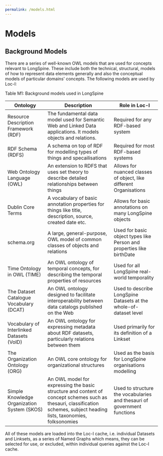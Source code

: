 ```yaml
---
permalink: /models.html
---
```


# Models


## Background Models

There are a series of well-known OWL models that are used for concepts relevant to LongSpine. These include both the technical, structural, models of how to represent data elements generally and also the conceptual models of particular domains' concepts. The following models are used by Loc-I:

Table M1: Background models used in LongSpine

|Ontology	| Description	| Role in Loc-I |
|-----------|---------------|---------------|
|Resource Description Framework (RDF)	|The fundamental data model used for Semantic Web and Linked Data applications. It models objects and relations.	|Required for any RDF-based system|
|RDF Schema (RDFS)	|A schema on top of RDF for modelling types of things and specailisations	|Required for most RDF-based systems|
|Web Ontology Language (OWL)	|An extension to RDFS that uses set theory to describe detailed relationships between things	|Allows for nuanced classes of object, like different Organisations|
|Dublin Core Terms	|A vocabulary of basic annotation properties for things like title, description, source, created date etc.	|Allows for basic annotations on many LongSpine objects|
|schema.org	|A large, general-purpose, OWL model of common classes of objects and relations	|Used for basic object types like Person and properties like birthDate|
|Time Ontology in OWL (TIME)	|An OWL ontology of temporal concepts, for describing the temporal properties of resources	|Used for all LongSpine real-world temporality|
|The Dataset Catalogue Vocabulary (DCAT)	|An OWL ontology designed to facilitate interoperability between data catalogs published on the Web	|Used to describe LongSpine Datasets at the whole-of-dataset level|
|Vocabulary of Interlinked Datasets (VoID)	|An OWL ontology for expressing metadata about RDF datasets, particularly relations between them	|Used primarily for its definition of a Linkset|
|The Organization Ontology (ORG)	|An OWL core ontology for organizational structures	|Used as the basis for LongSpine organisations modelling|
|Simple Knowledge Organization System (SKOS)	|An OWL model for expressing the basic structure and content of concept schemes such as thesauri, classification schemes, subject heading lists, taxonomies, folksonomies	| Used to structure the vocabularies and thesauri of government functions |


All of these models are loaded into the Loc-I cache, i.e. individual Datasets and Linksets, as a series of Named Graphs which means, they can be selected for use, or excluded, within individual queries against the Loc-I cache.